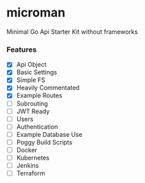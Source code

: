# microman
Minimal Go Api Starter Kit without frameworks

### Features
- [x] Api Object
- [x] Basic Settings
- [x] Simple FS
- [x] Heavily Commentated
- [x] Example Routes
- [ ] Subrouting
- [ ] JWT Ready
- [ ] Users
- [ ] Authentication
- [ ] Example Database Use
- [ ] Poggy Build Scripts
- [ ] Docker
- [ ] Kubernetes
- [ ] Jenkins
- [ ] Terraform

